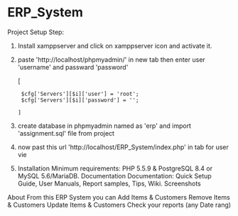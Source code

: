 # ERP_System

Project Setup Step:

1) Install xamppserver and click on xamppserver icon and activate it.

2) paste 'http://localhost/phpmyadmin/' in new tab then enter user 'username' and passward  'password' 

      [   

        $cfg['Servers'][$i]['user'] = 'root';
        $cfg['Servers'][$i]['password'] = '';
    
       ]


3) create database in phpmyadmin named as 'erp' and import 'assignment.sql' file from project


4) now  past  this url 'http://localhost/ERP_System/index.php' in tab for user vie
5)  Installation
Minimum requirements: PHP 5.5.9 & PostgreSQL 8.4 or MySQL 5.6/MariaDB.
Documentation
Documentation: Quick Setup Guide, User Manuals, Report samples, Tips, Wiki.
Screenshots
       
About
From this ERP System you can 
Add Items & Customers
Remove Items & Customers
Update Items & Customers
Check your reports (any Date rang)


